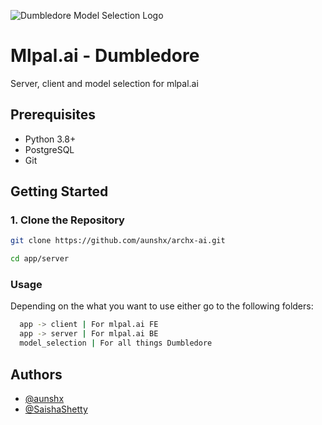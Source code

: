 ![Dumbledore Model Selection Logo](https://i.postimg.cc/pXCby5Cq/logo.png)

# Mlpal.ai - Dumbledore

Server, client and model selection for mlpal.ai

## Prerequisites

- Python 3.8+
- PostgreSQL
- Git

## Getting Started

### 1. Clone the Repository

```bash
git clone https://github.com/aunshx/archx-ai.git

cd app/server
```

### Usage 
Depending on the what you want to use either go to the following folders:
```bash
  app -> client | For mlpal.ai FE
  app -> server | For mlpal.ai BE
  model_selection | For all things Dumbledore
```

## Authors

- [@aunshx](https://www.github.com/aunshx)
- [@SaishaShetty](https://www.github.com/SaishaShetty)
